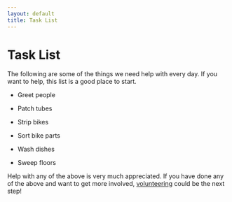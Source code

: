 ```yaml
---
layout: default
title: Task List
---
```


# Task List

The following are some of the things we need help with every day. If you want to help, this list is a good place to start. 

* Greet people

* Patch tubes

* Strip bikes

* Sort bike parts

* Wash dishes

* Sweep floors

Help with any of the above is very much appreciated. If you have done any of the above and want to get more involved, [volunteering](/participate/volunteer.html) could be the next step! 
<span class="icon-heart"></span>
